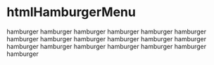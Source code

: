 # htmlHamburgerMenu
 hamburger hamburger hamburger hamburger hamburger hamburger hamburger hamburger hamburger hamburger hamburger hamburger hamburger hamburger hamburger hamburger hamburger hamburger hamburger 
